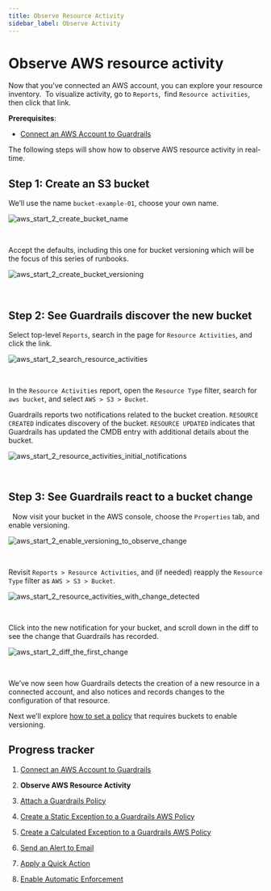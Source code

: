 ```yaml
---
title: Observe Resource Activity
sidebar_label: Observe Activity
---
```



# Observe AWS resource activity

Now that you’ve connected an AWS account, you can explore your resource inventory.  To visualize activity, go to `Reports`,  find `Resource activities`, then click that link. 

**Prerequisites**:

- [Connect an AWS Account to Guardrails](/guardrails/docs/getting-started/getting-started-aws/connect-an-account/)

The following steps will show how to observe AWS resource activity in real-time.

## Step 1: Create an S3 bucket

We’ll use the name `bucket-example-01`, choose your own name.
<p><img alt="aws_start_2_create_bucket_name" src="/images/docs/guardrails/getting-started/getting-started-aws/observe-aws-activity/aws-start-2-create-bucket-name.png"/></p><br/>


Accept the defaults, including this one for bucket versioning which will be the focus of this series of runbooks.
<p><img alt="aws_start_2_create_bucket_versioning" src="/images/docs/guardrails/getting-started/getting-started-aws/observe-aws-activity/aws-start-2-create-bucket-versioning.png"/></p><br/>

## Step 2: See Guardrails discover the new bucket


Select top-level `Reports`, search in the page for `Resource Activities`, and click the link.
<p><img alt="aws_start_2_search_resource_activities" src="/images/docs/guardrails/getting-started/getting-started-aws/observe-aws-activity/aws-start-2-search-resource-activities.png"/></p><br/>

In the `Resource Activities` report, open the `Resource Type` filter, search for `aws bucket`, and select `AWS > S3 > Bucket`.

Guardrails reports two notifications related to the bucket creation. `RESOURCE CREATED` indicates discovery of the bucket. `RESOURCE UPDATED` indicates that Guardrails has updated the CMDB entry with additional details about the bucket.
<p><img alt="aws_start_2_resource_activities_initial_notifications" src="/images/docs/guardrails/getting-started/getting-started-aws/observe-aws-activity/aws-start-2-resource-activities-initial-notifications.png"/></p><br/>

## Step 3: See Guardrails react to a bucket change

 
Now visit your bucket in the AWS console, choose the `Properties` tab, and enable versioning.
<p><img alt="aws_start_2_enable_versioning_to_observe_change" src="/images/docs/guardrails/getting-started/getting-started-aws/observe-aws-activity/aws-start-2-enable-versioning-to-observe-change.png"/></p><br/>

Revisit `Reports > Resource Activities`, and (if needed) reapply the `Resource Type` filter as `AWS > S3 > Bucket`.
<p><img alt="aws_start_2_resource_activities_with_change_detected" src="/images/docs/guardrails/getting-started/getting-started-aws/observe-aws-activity/aws-start-2-resource-activities-with-change-detected.png"/></p><br/>

Click into the new notification for your bucket, and scroll down in the diff to see the change that Guardrails has recorded.
<p><img alt="aws_start_2_diff_the_first_change" src="/images/docs/guardrails/getting-started/getting-started-aws/observe-aws-activity/aws-start-2-diff-the-first-change.png"/></p><br/>

We’ve now seen how Guardrails detects the creation of a new resource in a connected account, and also notices and records changes to the configuration of that resource.

Next we’ll explore [how to set a policy](/guardrails/docs/getting-started/getting-started-aws/attach-a-policy) that requires buckets to enable versioning.


## Progress tracker

1. [Connect an AWS Account to Guardrails](/guardrails/docs/getting-started/getting-started-aws/connect-an-account/)

2. **Observe AWS Resource Activity**

3. [Attach a Guardrails Policy](/guardrails/docs/getting-started/getting-started-aws/attach-a-policy/)

4. [Create a Static Exception to a Guardrails AWS Policy](/guardrails/docs/getting-started/getting-started-aws/create-static-exception/)

5. [Create a Calculated Exception to a Guardrails AWS Policy](/guardrails/docs/getting-started/getting-started-aws/create-calculated-exception/)

6. [Send an Alert to Email](/guardrails/docs/getting-started/getting-started-aws/send-alert-to-email/)

7. [Apply a Quick Action](/guardrails/docs/getting-started/getting-started-aws/apply-quick-action/)

8. [Enable Automatic Enforcement](/guardrails/docs/getting-started/getting-started-aws/enable-enforcement/)

